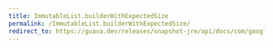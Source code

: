 ```yaml
---
title: ImmutableList.builderWithExpectedSize
permalink: /ImmutableList.builderWithExpectedSize/
redirect_to: https://guava.dev/releases/snapshot-jre/api/docs/com/google/common/collect/ImmutableList.html#builderWithExpectedSize-int-
---
```

